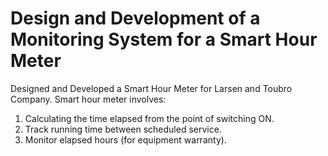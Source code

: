 # Design and Development of a Monitoring System for a Smart Hour Meter
 Designed and Developed a Smart Hour Meter for Larsen and Toubro Company.
 Smart hour meter involves:
1. Calculating the time elapsed from the point of switching ON.
2. Track running time between scheduled service.
3. Monitor elapsed hours (for equipment warranty). 
